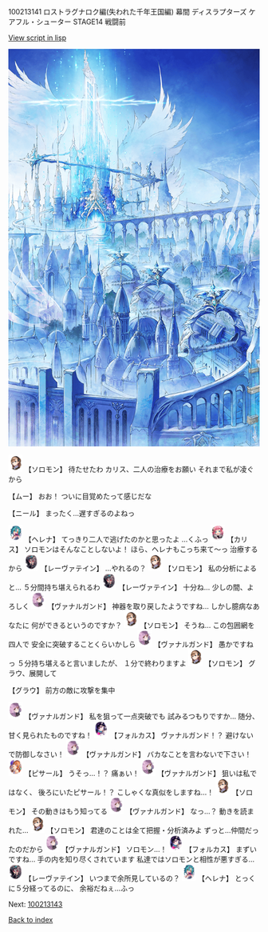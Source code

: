 100213141 ロストラグナロク編(失われた千年王国編) 幕間 ディスラプターズ  ケアフル・シューター  STAGE14 戦闘前

[View script in lisp](../scripts/100213141.txt)

![angel_world.png](../images/backgrounds/angel_world.png)

<img src="../images/units/3503111.png" alt="3503111.png" height="34"/>
【ソロモン】
待たせたわ
カリス、二人の治療をお願い
それまで私が凌ぐから

【ムー】
おお！
ついに目覚めたって感じだな

【ニール】
まったく…遅すぎるのよねっ

<img src="../images/units/3302811.png" alt="3302811.png" height="34"/>
【ヘレナ】
てっきり二人で逃げたのかと思ったよ
…くふっ

<img src="../images/units/3602511.png" alt="3602511.png" height="34"/>
【カリス】
ソロモンはそんなことしないよ！
ほら、ヘレナもこっち来て～っ
治療するから

<img src="../images/units/3100211.png" alt="3100211.png" height="34"/>
【レーヴァテイン】
…やれるの？

<img src="../images/units/3503111.png" alt="3503111.png" height="34"/>
【ソロモン】
私の分析によると…
５分間持ち堪えられるわ

<img src="../images/units/3100211.png" alt="3100211.png" height="34"/>
【レーヴァテイン】
十分ね…
少しの間、よろしく

<img src="../images/units/3601111.png" alt="3601111.png" height="34"/>
【ヴァナルガンド】
神器を取り戻したようですね…
しかし臆病なあなたに
何ができるというのですか？

<img src="../images/units/3503111.png" alt="3503111.png" height="34"/>
【ソロモン】
そうね…
この包囲網を四人で
安全に突破することくらいかしら

<img src="../images/units/3601111.png" alt="3601111.png" height="34"/>
【ヴァナルガンド】
愚かですねっ
５分持ち堪えると言いましたが、
１分で終わりますよ

<img src="../images/units/3503111.png" alt="3503111.png" height="34"/>
【ソロモン】
グラウ、展開して

【グラウ】
前方の敵に攻撃を集中

<img src="../images/units/3601111.png" alt="3601111.png" height="34"/>
【ヴァナルガンド】
私を狙って一点突破でも
試みるつもりですか…
随分、甘く見られたものですね！

<img src="../images/units/3301811.png" alt="3301811.png" height="34"/>
【フォルカス】
ヴァナルガンド！？
避けないで防御しなさい！

<img src="../images/units/3601111.png" alt="3601111.png" height="34"/>
【ヴァナルガンド】
バカなことを言わないで下さい！

<img src="../images/units/3302011.png" alt="3302011.png" height="34"/>
【ピサール】
うそっ…！？
痛ぁい！

<img src="../images/units/3601111.png" alt="3601111.png" height="34"/>
【ヴァナルガンド】
狙いは私ではなく、
後ろにいたピサール！？
こしゃくな真似をしますね…！

<img src="../images/units/3503111.png" alt="3503111.png" height="34"/>
【ソロモン】
その動きはもう知ってる

<img src="../images/units/3601111.png" alt="3601111.png" height="34"/>
【ヴァナルガンド】
なっ…？
動きを読まれた…

<img src="../images/units/3503111.png" alt="3503111.png" height="34"/>
【ソロモン】
君達のことは全て把握・分析済みよ
ずっと…仲間だったのだから

<img src="../images/units/3601111.png" alt="3601111.png" height="34"/>
【ヴァナルガンド】
ソロモン…！

<img src="../images/units/3301811.png" alt="3301811.png" height="34"/>
【フォルカス】
まずいですね…
手の内を知り尽くされています
私達ではソロモンと相性が悪すぎる…

<img src="../images/units/3100211.png" alt="3100211.png" height="34"/>
【レーヴァテイン】
いつまで余所見しているの？

<img src="../images/units/3302811.png" alt="3302811.png" height="34"/>
【ヘレナ】
とっくに５分経ってるのに、
余裕だねぇ…ふっ

Next: [100213143](100213143.md)

[Back to index](index.md)
